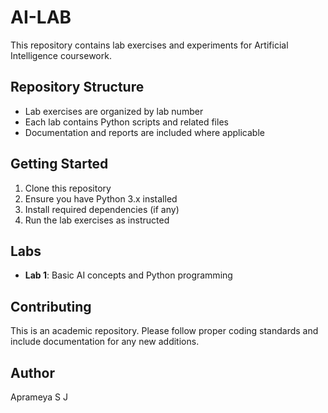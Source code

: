 # AI-LAB

This repository contains lab exercises and experiments for Artificial Intelligence coursework.

## Repository Structure

- Lab exercises are organized by lab number
- Each lab contains Python scripts and related files
- Documentation and reports are included where applicable

## Getting Started

1. Clone this repository
2. Ensure you have Python 3.x installed
3. Install required dependencies (if any)
4. Run the lab exercises as instructed

## Labs

- **Lab 1**: Basic AI concepts and Python programming

## Contributing

This is an academic repository. Please follow proper coding standards and include documentation for any new additions.

## Author

Aprameya S J